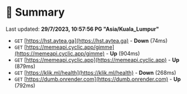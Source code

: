 # 📖 Summary
Last updated: **29/7/2023, 10:57:56 PG "Asia/Kuala_Lumpur"**

- `GET` [https://hst.aytea.ga](https://hst.aytea.ga) - **Down** (74ms)
- `GET` [https://memeapi.cyclic.app/gimme](https://memeapi.cyclic.app/gimme) - **Up** (904ms)
- `GET` [https://memeapi.cyclic.app](https://memeapi.cyclic.app) - **Up** (879ms)
- `GET` [https://klik.ml/health](https://klik.ml/health) - **Down** (268ms)
- `GET` [https://dumb.onrender.com](https://dumb.onrender.com) - **Up** (792ms)
